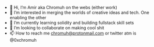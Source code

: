 - 👋 Hi, I’m Amir aka Chromuh on the webs  (either work)
- 👀 I’m interested in merging the worlds of creative ideas and tech. One enabling the other 
- 🌱 I’m currently learning solidity and building fullstack skill sets 
- 💞️ I’m looking to collaborate on making cool shit 
- 📫 How to reach me chromuh@protonmail.com or twitter atm is @0xchromuh

<!---
Chromuhlink/Chromuhlink is a ✨ special ✨ repository because its `README.md` (this file) appears on your GitHub profile.
You can click the Preview link to take a look at your changes.
--->
